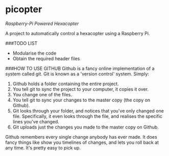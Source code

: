 picopter
========

*Raspberry-Pi Powered Hexacopter*

A project to automatically control a hexacopter using a Raspberry Pi.

###TODO LIST
- Modularise the code
- Obtain the required header files

###HOW TO USE GITHUB
Github is a fancy online implementation of a system called git. Git is known as a 'version control'
system. Simply:
1. Github holds a folder containing the entire project.
2. You tell git to sync the project to your computer, it copies it over.
3. You change one of the files.
4. You tell git to sync your changes to the master copy (the copy on Github).
5. Git looks through your folder, and notices that you've only changed one file. Specifically, it even looks through the file, and realises the specific lines you've changed.
6. Git uploads just the changes you made to the master copy on Github.
	
Github remembers every single change anybody has ever made. It does fancy things like show you
timelines of changes, and lets you roll back at any time. It's pretty easy to pick up.

